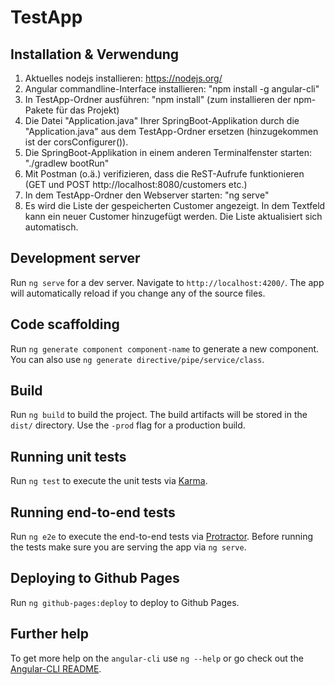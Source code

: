 # TestApp

## Installation & Verwendung

1. Aktuelles nodejs installieren: https://nodejs.org/
2. Angular commandline-Interface installieren: "npm install -g angular-cli"
3. In TestApp-Ordner ausführen: "npm install" (zum installieren der npm-Pakete für das Projekt)
4. Die Datei "Application.java" Ihrer SpringBoot-Applikation durch die "Application.java" aus dem TestApp-Ordner ersetzen (hinzugekommen ist der corsConfigurer()).
5. Die SpringBoot-Applikation in einem anderen Terminalfenster starten: "./gradlew bootRun"
6. Mit Postman (o.ä.) verifizieren, dass die ReST-Aufrufe funktionieren (GET und POST http://localhost:8080/customers etc.)
7. In dem TestApp-Ordner den Webserver starten: "ng serve"
8. Es wird die Liste der gespeicherten Customer angezeigt. In dem Textfeld kann ein neuer Customer hinzugefügt werden. Die Liste aktualisiert sich automatisch.

## Development server
Run `ng serve` for a dev server. Navigate to `http://localhost:4200/`. The app will automatically reload if you change any of the source files.

## Code scaffolding

Run `ng generate component component-name` to generate a new component. You can also use `ng generate directive/pipe/service/class`.

## Build

Run `ng build` to build the project. The build artifacts will be stored in the `dist/` directory. Use the `-prod` flag for a production build.

## Running unit tests

Run `ng test` to execute the unit tests via [Karma](https://karma-runner.github.io).

## Running end-to-end tests

Run `ng e2e` to execute the end-to-end tests via [Protractor](http://www.protractortest.org/).
Before running the tests make sure you are serving the app via `ng serve`.

## Deploying to Github Pages

Run `ng github-pages:deploy` to deploy to Github Pages.

## Further help

To get more help on the `angular-cli` use `ng --help` or go check out the [Angular-CLI README](https://github.com/angular/angular-cli/blob/master/README.md).
